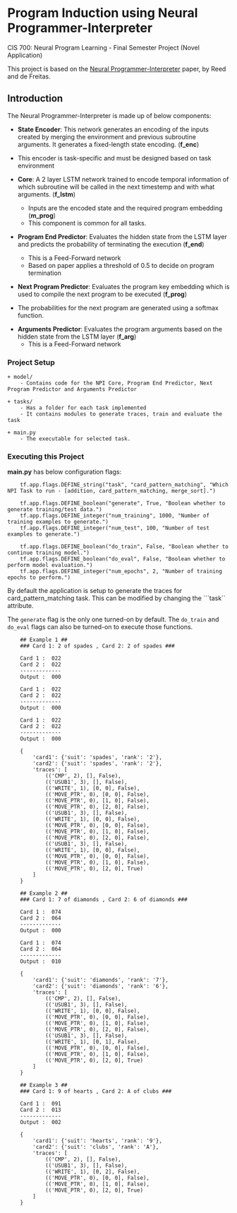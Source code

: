 # Program Induction using Neural Programmer-Interpreter

CIS 700: Neural Program Learning - Final Semester Project (Novel Application)

This project is based on the [Neural Programmer-Interpreter](https://arxiv.org/abs/1511.06279) paper, by Reed and de Freitas.

## Introduction ##

The Neural Programmer-Interpreter is made up of below components:

+ **State Encoder**: This network generates an encoding of the inputs created by merging the environment and previous subroutine arguments. It generates a fixed-length state encoding. (**f_enc**)
    
- This encoder is task-specific and must be designed based on task environment
    
+ **Core**: A 2 layer LSTM network trained to encode temporal information of which subroutine will be called in the next timestemp and with what arguments. (**f_lstm**)
    - Inputs are the encoded state and the required program embedding (**m_prog**)
    - This component is common for all tasks.

+ **Program End Predictor**: Evaluates the hidden state from the LSTM layer and predicts the probability of terminating the execution (**f_end**)
    - This is a Feed-Forward network
    - Based on paper applies a threshold of 0.5 to decide on program termination

+ **Next Program Predictor**: Evaluates the program key embedding which is used to compile the next program to be executed (**f_prog**)
    
- The probabilities for the next program are generated using a softmax function.
    
+ **Arguments Predictor**: Evaluates the program arguments based on the hidden state from the LSTM layer (**f_arg**)
    - This is a Feed-Forward network

        
### Project Setup ###
    + model/
        - Contains code for the NPI Core, Program End Predictor, Next Program Predictor and Arguments Predictor
        
    + tasks/
        - Has a folder for each task implemented
        - It contains modules to generate traces, train and evaluate the task
    
    + main.py 
        - The executable for selected task.


### Executing this Project ###

**main.py** has below configuration flags:

```
    tf.app.flags.DEFINE_string("task", "card_pattern_matching", "Which NPI Task to run - [addition, card_pattern_matching, merge_sort].")

    tf.app.flags.DEFINE_boolean("generate", True, "Boolean whether to generate training/test data.")
    tf.app.flags.DEFINE_integer("num_training", 1000, "Number of training examples to generate.")
    tf.app.flags.DEFINE_integer("num_test", 100, "Number of test examples to generate.")

    tf.app.flags.DEFINE_boolean("do_train", False, "Boolean whether to continue training model.")
    tf.app.flags.DEFINE_boolean("do_eval", False, "Boolean whether to perform model evaluation.")
    tf.app.flags.DEFINE_integer("num_epochs", 2, "Number of training epochs to perform.")
```

By default the application is setup to generate the traces for card_pattern_matching task. This can be modified by changing the ```task`` attribute.

The ```generate``` flag is the only one turned-on by default. The ```do_train``` and ```do_eval``` flags can also be turned-on to execute those functions.

```
    ## Example 1 ##
    ### Card 1: 2 of spades , Card 2: 2 of spades ###

    Card 1 :  022
    Card 2 :  022
    -------------
    Output :  000

    Card 1 :  022
    Card 2 :  022
    -------------
    Output :  000

    Card 1 :  022
    Card 2 :  022
    -------------
    Output :  000

    {
        'card1': {'suit': 'spades', 'rank': '2'}, 
        'card2': {'suit': 'spades', 'rank': '2'}, 
        'traces': [
            (('CMP', 2), [], False), 
            (('USUB1', 3), [], False), 
            (('WRITE', 1), [0, 0], False), 
            (('MOVE_PTR', 0), [0, 0], False), 
            (('MOVE_PTR', 0), [1, 0], False), 
            (('MOVE_PTR', 0), [2, 0], False), 
            (('USUB1', 3), [], False), 
            (('WRITE', 1), [0, 0], False), 
            (('MOVE_PTR', 0), [0, 0], False), 
            (('MOVE_PTR', 0), [1, 0], False), 
            (('MOVE_PTR', 0), [2, 0], False), 
            (('USUB1', 3), [], False), 
            (('WRITE', 1), [0, 0], False), 
            (('MOVE_PTR', 0), [0, 0], False), 
            (('MOVE_PTR', 0), [1, 0], False), 
            (('MOVE_PTR', 0), [2, 0], True)
        ]
    }

    ## Example 2 ##
    ### Card 1: 7 of diamonds , Card 2: 6 of diamonds ###

    Card 1 :  074
    Card 2 :  064
    -------------
    Output :  000

    Card 1 :  074
    Card 2 :  064
    -------------
    Output :  010

    {
        'card1': {'suit': 'diamonds', 'rank': '7'}, 
        'card2': {'suit': 'diamonds', 'rank': '6'}, 
        'traces': [
            (('CMP', 2), [], False), 
            (('USUB1', 3), [], False), 
            (('WRITE', 1), [0, 0], False), 
            (('MOVE_PTR', 0), [0, 0], False), 
            (('MOVE_PTR', 0), [1, 0], False), 
            (('MOVE_PTR', 0), [2, 0], False), 
            (('USUB1', 3), [], False), 
            (('WRITE', 1), [0, 1], False), 
            (('MOVE_PTR', 0), [0, 0], False), 
            (('MOVE_PTR', 0), [1, 0], False), 
            (('MOVE_PTR', 0), [2, 0], True)
        ]
    }

    ## Example 3 ##
    ### Card 1: 9 of hearts , Card 2: A of clubs ###

    Card 1 :  091
    Card 2 :  013
    -------------
    Output :  002

    {
        'card1': {'suit': 'hearts', 'rank': '9'}, 
        'card2': {'suit': 'clubs', 'rank': 'A'}, 
        'traces': [
            (('CMP', 2), [], False), 
            (('USUB1', 3), [], False), 
            (('WRITE', 1), [0, 2], False), 
            (('MOVE_PTR', 0), [0, 0], False), 
            (('MOVE_PTR', 0), [1, 0], False), 
            (('MOVE_PTR', 0), [2, 0], True)
        ]
    }

```